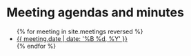 ---
---

# Meeting agendas and minutes

<ul>
  {% for meeting in site.meetings reversed %}
  <li><a href="{{ meeting.url | relative_url }}">{{ meeting.date | date: '%B %d, %Y' }}</a></li>
  {% endfor %}
</ul>
